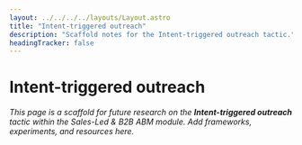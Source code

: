 ```yaml
---
layout: ../../../../layouts/Layout.astro
title: "Intent-triggered outreach"
description: "Scaffold notes for the Intent-triggered outreach tactic."
headingTracker: false
---
```

# Intent-triggered outreach

_This page is a scaffold for future research on the **Intent-triggered outreach** tactic within the Sales-Led & B2B ABM module. Add frameworks, experiments, and resources here._
